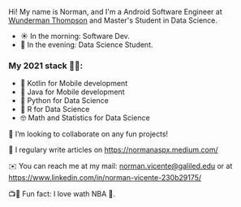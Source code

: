 Hi! My name is Norman, and I'm a Android Software Engineer at <a href="https://xumak.com/" target="_blank">Wunderman Thompson</a> and Master's Student in Data Science. 
- ☀️ In the morning: Software Dev.
- 🌃 In the evening: Data Science Student.

### My 2021 stack 👨‍💻:
- 📱 Kotlin for Mobile development
- 📱 Java for Mobile development
- 🧪 Python for Data Science
- 🧪 R for Data Science
- 🤓 Math and Statistics for Data Science

👯 I’m looking to collaborate on any fun projects!

📝 I regulary write articles on https://normanaspx.medium.com/

✉️ You can reach me at my mail: norman.vicente@galiled.edu or at https://www.linkedin.com/in/norman-vicente-230b29175/

📺🎥 Fun fact: I love wath NBA 🏀. 
